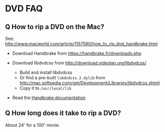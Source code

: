 # DVD FAQ

## Q How to rip a DVD on the Mac?

See: http://www.macworld.com/article/1157590/how_to_rip_dvd_handbrake.html

- Download Handbrake from https://handbrake.fr/downloads.php
- Download libdvdcss from http://download.videolan.org/libdvdcss/
	- Build and install libdvdcss
	- Or find a pre-built `libdvdcss.2.dylib` from http://mac.softpedia.com/get/Development/Libraries/libdvdcss.shtml
	- Copy it to `/usr/local/lib`

- Read the [Handbrake documentation](https://handbrake.fr/docs/en/latest)

## Q How long does it take to rip a DVD?

About 24' for a 100' movie.
